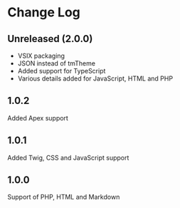 # Change Log

## Unreleased (2.0.0)

- VSIX packaging
- JSON instead of tmTheme
- Added support for TypeScript
- Various details added for JavaScript, HTML and PHP


## 1.0.2

Added Apex support


## 1.0.1

Added Twig, CSS and JavaScript support


## 1.0.0

Support of PHP, HTML and Markdown